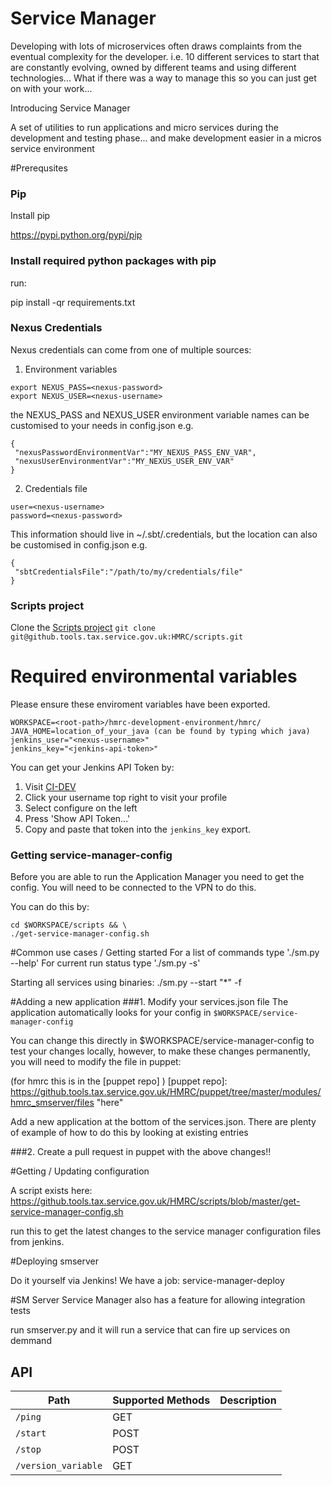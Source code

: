 Service Manager
===================

Developing with lots of microservices often draws complaints from the eventual complexity for the developer. i.e. 10 different services to start that are constantly evolving, owned by different teams and using different technologies... What if there was a way to manage this so you can just get on with your work...

Introducing Service Manager

A set of utilities to run applications and micro services during the development and testing phase... and make development easier in a micros service environment

#Prerequsites

### Pip
Install pip

https://pypi.python.org/pypi/pip

### Install required python packages with pip

run:

pip install -qr requirements.txt

### Nexus Credentials

Nexus credentials can come from one of multiple sources:

1) Environment variables
```
export NEXUS_PASS=<nexus-password>
export NEXUS_USER=<nexus-username>
```
the NEXUS_PASS and NEXUS_USER environment variable names can be customised to your needs in config.json e.g.
```
{
 "nexusPasswordEnvironmentVar":"MY_NEXUS_PASS_ENV_VAR",
 "nexusUserEnvironmentVar":"MY_NEXUS_USER_ENV_VAR"
}
```
2) Credentials file
```
user=<nexus-username>
password=<nexus-password>
```
This information should live in ~/.sbt/.credentials, but the location can also be customised in config.json e.g.
```
{
 "sbtCredentialsFile":"/path/to/my/credentials/file"
}
```

### Scripts project

Clone the [Scripts project](https://github.tools.tax.service.gov.uk/HMRC/scripts)
`git clone git@github.tools.tax.service.gov.uk:HMRC/scripts.git`

# Required environmental variables

Please ensure these enviroment variables have been exported.

```
WORKSPACE=<root-path>/hmrc-development-environment/hmrc/
JAVA_HOME=location_of_your_java (can be found by typing which java)
jenkins_user="<nexus-username>"
jenkins_key="<jenkins-api-token>"
```
You can get your Jenkins API Token by:

1. Visit [CI-DEV](https://ci-dev.tax.service.gov.uk/)
2. Click your username top right to visit your profile
3. Select configure on the left
4. Press 'Show API Token...'
5. Copy and paste that token into the `jenkins_key` export.

### Getting service-manager-config

Before you are able to run the Application Manager you need to get the config.
You will need to be connected to the VPN to do this.

You can do this by:

```
cd $WORKSPACE/scripts && \
./get-service-manager-config.sh
```

#Common use cases / Getting started
For a list of commands type './sm.py --help'
For current run status type './sm.py -s'

Starting all services using binaries:
./sm.py --start "*" -f

#Adding a new application
###1. Modify your services.json file 
The application automatically looks for your config in `$WORKSPACE/service-manager-config`

You can change this directly in $WORKSPACE/service-manager-config to test your changes locally, 
however, to make these changes permanently, you will need to modify the file in puppet:

(for hmrc this is in the [puppet repo] )
[puppet repo]: https://github.tools.tax.service.gov.uk/HMRC/puppet/tree/master/modules/hmrc_smserver/files  "here"

Add a new application at the bottom of the services.json. 
There are plenty of example of how to do this by looking at existing entries

###2. Create a pull request in puppet with the above changes!!

#Getting / Updating configuration

A script exists here:
https://github.tools.tax.service.gov.uk/HMRC/scripts/blob/master/get-service-manager-config.sh

run this to get the latest changes to the service manager configuration files from jenkins.

#Deploying smserver

Do it yourself via Jenkins! We have a job: service-manager-deploy

#SM Server
Service Manager also has a feature for allowing integration tests

run smserver.py and it will run a service that can fire up services on demmand

## API

| Path                                   | Supported Methods | Description  |
| -------------------------------------- | ------------------| ------------ |
|```/ping```             |        GET        ||
|```/start```             |        POST        ||
|```/stop```             |        POST        ||
|```/version_variable```             |        GET        ||

